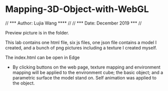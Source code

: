 # Mapping-3D-Object-with-WebGL

// *** Author: Lujia Wang **** //
// *** Date: December 2019 *** //

Preview picture is in the folder.

This lab contains one html file, six js files, one json file contains a model I created, and a bunch of png pictures including a texture I created myself.

The index.html can be open in Edge

- By clicking buttons on the web page, texture mapping and environment mapping will be applied to the environment cube; the basic object; and a parametric surface the model stand on. Self animation was applied to the object.

